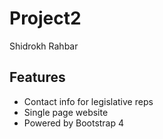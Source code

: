 # Project2


Shidrokh Rahbar


## Features

* Contact info for legislative reps
* Single page website
* Powered by Bootstrap 4